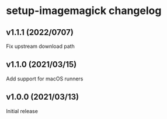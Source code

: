 # setup-imagemagick changelog

## v1.1.1 (2022/0707)

Fix upstream download path

## v1.1.0 (2021/03/15)

Add support for macOS runners

## v1.0.0 (2021/03/13)

Initial release
